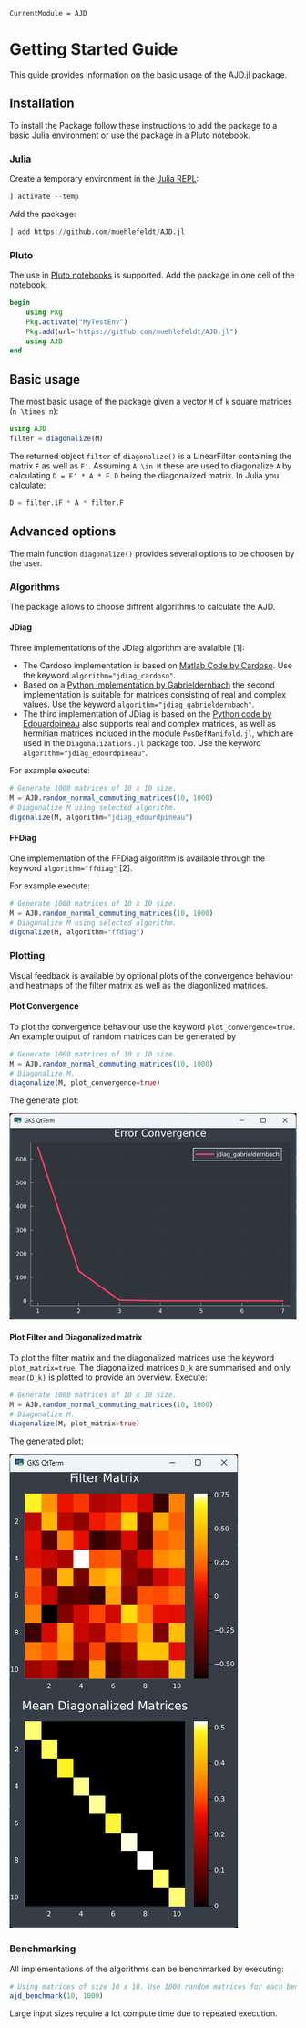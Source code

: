 ```@meta
CurrentModule = AJD
```

# Getting Started Guide
This guide provides information on the basic usage of the AJD.jl package.

## Installation
To install the Package follow these instructions to add the package to a basic Julia environment or use the package in a Pluto notebook.

### Julia
Create a temporary environment in the [Julia REPL](https://docs.julialang.org/en/v1/stdlib/REPL/):
```julia
] activate --temp
```
Add the package:
```julia
] add https://github.com/muehlefeldt/AJD.jl
```

### Pluto
The use in [Pluto notebooks](https://plutojl.org/) is supported. Add the package in one cell of the notebook:
```julia
begin
    using Pkg
    Pkg.activate("MyTestEnv")
    Pkg.add(url="https://github.com/muehlefeldt/AJD.jl")
    using AJD
end
```

## Basic usage
The most basic usage of the package given a vector ``M`` of ``k`` square matrices (``n \times n``):
```julia
using AJD
filter = diagonalize(M)
```

The returned object `filter` of `diagonalize()` is a LinearFilter containing the matrix ``F`` as well as ``F'``. Assuming ``A \in M`` these are used to diagonalize ``A`` by calculating ``D = F' * A * F``. ``D`` being the diagonalized matrix. In Julia you calculate:
```julia
D = filter.iF * A * filter.F
```

## Advanced options
The main function `diagonalize()` provides several options to be choosen by the user.

### Algorithms
The package allows to choose diffrent algorithms to calculate the AJD.
#### JDiag
Three implementations of the JDiag algorithm are avalaible [1]:
* The Cardoso implementation is based on [Matlab Code by Cardoso](https://www2.iap.fr/users/cardoso/jointdiag.html). Use the keyword `algorithm="jdiag_cardoso"`.
* Based on a [Python implementation by Gabrieldernbach](https://github.com/gabrieldernbach/approximate_joint_diagonalization/) the second implementation is suitable for matrices consisting of real and complex values. Use the keyword `algorithm="jdiag_gabrieldernbach"`.
* The third implementation of JDiag is based on the [Python code by Edouardpineau](https://github.com/edouardpineau/Time-Series-ICA-with-SOBI-Jacobi) also supports real and complex matrices, as well as hermitian matrices included in the module `PosDefManifold.jl`, which are used in the `Diagonalizations.jl` package too. Use the keyword `algorithm="jdiag_edourdpineau"`.

For example execute:
```julia
# Generate 1000 matrices of 10 x 10 size.
M = AJD.random_normal_commuting_matrices(10, 1000)
# Diagonalize M using selected algorithm.
digonalize(M, algorithm="jdiag_edourdpineau")
```

#### FFDiag
One implementation of the FFDiag algorithm is available through the keyword `algorithm="ffdiag"` [2].

For example execute:
```julia
# Generate 1000 matrices of 10 x 10 size.
M = AJD.random_normal_commuting_matrices(10, 1000)
# Diagonalize M using selected algorithm.
digonalize(M, algorithm="ffdiag")
```

### Plotting
Visual feedback is available by optional plots of the convergence behaviour and heatmaps of the filter matrix as well as the diagonlized matrices.

#### Plot Convergence
To plot the convergence behaviour use the keyword `plot_convergence=true`. An example output of random matrices can be generated by
```julia
# Generate 1000 matrices of 10 x 10 size.
M = AJD.random_normal_commuting_matrices(10, 1000)
# Diagonalize M.
diagonalize(M, plot_convergence=true)
```
The generate plot:

![](conv.png)

#### Plot Filter and Diagonalized matrix
To plot the filter matrix and the diagonalized matrices use the keyword `plot_matrix=true`. The diagonalized matrices ``D_k`` are summarised and only ``mean(D_k)`` is plotted to provide an overview. Execute:
```julia
# Generate 1000 matrices of 10 x 10 size.
M = AJD.random_normal_commuting_matrices(10, 1000)
# Diagonalize M.
diagonalize(M, plot_matrix=true)
```
The generated plot:

![](matrix.png)

### Benchmarking
All implementations of the algorithms can be benchmarked by executing:
```julia
# Using matrices of size 10 x 10. Use 1000 random matrices for each benchmarked run.
ajd_benchmark(10, 1000)
```

Large input sizes require a lot compute time due to repeated execution.
